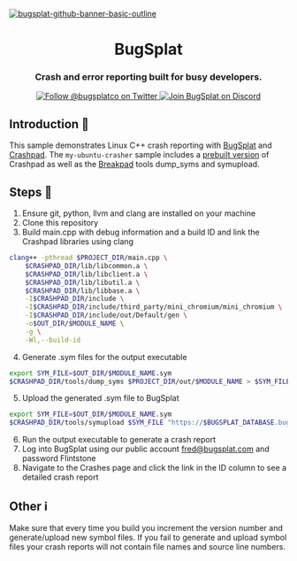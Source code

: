 [![bugsplat-github-banner-basic-outline](https://user-images.githubusercontent.com/20464226/149019306-3186103c-5315-4dad-a499-4fd1df408475.png)](https://bugsplat.com)
<br/>
# <div align="center">BugSplat</div> 
### **<div align="center">Crash and error reporting built for busy developers.</div>**
<div align="center">
    <a href="https://twitter.com/BugSplatCo">
        <img alt="Follow @bugsplatco on Twitter" src="https://img.shields.io/twitter/follow/bugsplatco?label=Follow%20BugSplat&style=social">
    </a>
    <a href="https://discord.gg/K4KjjRV5ve">
        <img alt="Join BugSplat on Discord" src="https://img.shields.io/discord/664965194799251487?label=Join%20Discord&logo=Discord&style=social">
    </a>
</div>

## Introduction 👋

This sample demonstrates Linux C++ crash reporting with [BugSplat](https://bugsplat.com) and [Crashpad](https://chromium.googlesource.com/crashpad/crashpad/+/master/README.md). The `my-ubuntu-crasher` sample includes a [prebuilt version](https://github.com/BugSplat-Git/my-ubuntu-crasher/tree/main/crashpad/lib) of Crashpad as well as the [Breakpad](https://chromium.googlesource.com/breakpad/breakpad/) tools dump_syms and symupload.

## Steps 🥾

1. Ensure git, python, llvm and clang are installed on your machine
2. Clone this repository
3. Build main.cpp with debug information and a build ID and link the Crashpad libraries using clang

```bash
clang++ -pthread $PROJECT_DIR/main.cpp \
    $CRASHPAD_DIR/lib/libcommon.a \
    $CRASHPAD_DIR/lib/libclient.a \
    $CRASHPAD_DIR/lib/libutil.a \
    $CRASHPAD_DIR/lib/libbase.a \
    -I$CRASHPAD_DIR/include \
    -I$CRASHPAD_DIR/include/third_party/mini_chromium/mini_chromium \
    -I$CRASHPAD_DIR/include/out/Default/gen \
    -o$OUT_DIR/$MODULE_NAME \
    -g \
    -Wl,--build-id
```

4. Generate .sym files for the output executable

```bash
export SYM_FILE=$OUT_DIR/$MODULE_NAME.sym
$CRASHPAD_DIR/tools/dump_syms $PROJECT_DIR/out/$MODULE_NAME > $SYM_FILE
```
5. Upload the generated .sym file to BugSplat

```bash
export SYM_FILE=$OUT_DIR/$MODULE_NAME.sym
$CRASHPAD_DIR/tools/symupload $SYM_FILE "https://$BUGSPLAT_DATABASE.bugsplat.com/post/bp/symbol/breakpadsymbols.php?appName=$BUGSPLAT_APP_NAME&appVer=$BUGSPLAT_APP_VERSION"
```

6. Run the output executable to generate a crash report
7. Log into BugSplat using our public account fred@bugsplat.com and password Flintstone
8. Navigate to the Crashes page and click the link in the ID column to see a detailed crash report

## Other ℹ️

Make sure that every time you build you increment the version number and generate/upload new symbol files. If you fail to generate and upload symbol files your crash reports will not contain file names and source line numbers.
